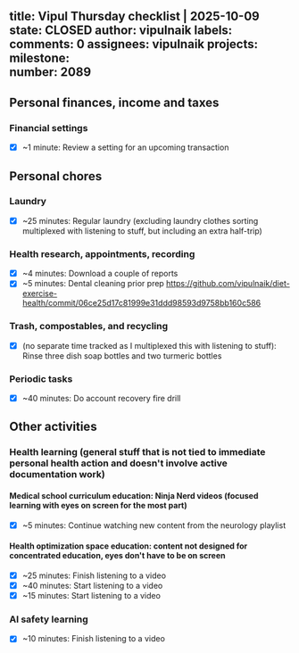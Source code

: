 title:	Vipul Thursday checklist | 2025-10-09
state:	CLOSED
author:	vipulnaik
labels:	
comments:	0
assignees:	vipulnaik
projects:	
milestone:	
number:	2089
--
## Personal finances, income and taxes

### Financial settings

- [x] ~1 minute: Review a setting for an upcoming transaction

## Personal chores

### Laundry

- [x] ~25 minutes: Regular laundry (excluding laundry clothes sorting multiplexed with listening to stuff, but including an extra half-trip)

### Health research, appointments, recording

- [x] ~4 minutes: Download a couple of reports
- [x] ~5 minutes: Dental cleaning prior prep https://github.com/vipulnaik/diet-exercise-health/commit/06ce25d17c81999e31ddd98593d9758bb160c586

### Trash, compostables, and recycling

- [x] (no separate time tracked as I multiplexed this with listening to stuff): Rinse three dish soap bottles and two turmeric bottles

### Periodic tasks

- [x] ~40 minutes: Do account recovery fire drill

## Other activities

### Health learning (general stuff that is not tied to immediate personal health action and doesn't involve active documentation work)

#### Medical school curriculum education: Ninja Nerd videos (focused learning with eyes on screen for the most part)

- [x] ~5 minutes: Continue watching new content from the neurology playlist

#### Health optimization space education: content not designed for concentrated education, eyes don't have to be on screen

- [x] ~25 minutes: Finish listening to a video
- [x] ~40 minutes: Start listening to a video
- [x] ~15 minutes: Start listening to a video

### AI safety learning

- [x] ~10 minutes: Finish listening to a video
